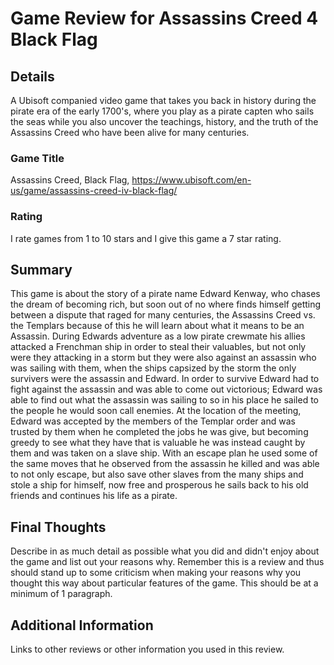 # Game Review for Assassins Creed 4 Black Flag

## Details
A Ubisoft companied video game that takes you back in history during the pirate era of the early 1700's, where you play as a pirate 
capten who sails the seas while you also uncover the teachings, history, and the truth of the Assassins Creed who have been alive for many
centuries.

### Game Title

Assassins Creed, Black Flag, https://www.ubisoft.com/en-us/game/assassins-creed-iv-black-flag/

### Rating

I rate games from 1 to 10 stars and I give this game a 7 star rating.

## Summary

This game is about the story of a pirate name Edward Kenway, who chases the dream of becoming rich, but soon out of no where finds himself getting between a
dispute that raged for many centuries, the Assassins Creed vs. the Templars because of this he will learn about what it means to be an 
Assassin. During Edwards adventure as a low pirate crewmate his allies attacked a Frenchman ship in order to steal their valuables, but 
not only were they attacking in a storm but they were also against an assassin who was sailing with them, when the ships capsized by the 
storm the only survivers were the assassin and Edward. In order to survive Edward had to fight against the assassin and was able to come
out victorious; Edward was able to find out what the assassin was sailing to so in his place he sailed to the people he would soon call 
enemies. At the location of the meeting, Edward was accepted by the members of the Templar order and was trusted by them when he completed
the jobs he was give, but becoming greedy to see what they have that is valuable he was instead caught by them and was taken on a slave ship.
With an escape plan he used some of the same moves that he observed from the assassin he killed and was able to not only escape, but also
save other slaves from the many ships and stole a ship for himself, now free and prosperous he sails back to his old friends and continues
his life as a pirate.

## Final Thoughts

Describe in as much detail as possible what you did and didn't enjoy about the
game and list out your reasons why. Remember this is a review and thus should
stand up to some criticism when making your reasons why you thought this way
about particular features of the game. This should be at a minimum of 1
paragraph.

## Additional Information

Links to other reviews or other information you used in this review.
